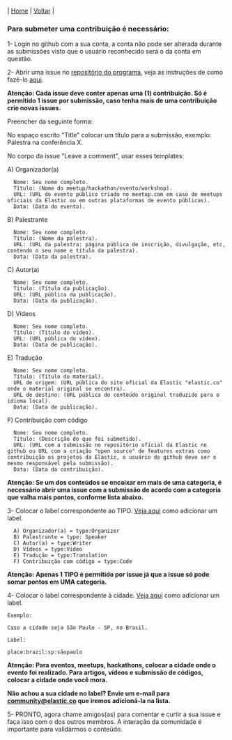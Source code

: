 | [Home](https://elastic.github.io/Elastic-Recognition-Program/) | [Voltar](https://elastic.github.io/Elastic-Recognition-Program/brazil) |

### Para submeter uma contribuição é necessário: ###

1- Login no github com a sua conta, a conta não pode ser alterada durante as submissões visto que o usuário reconhecido será o da conta em questão.

2- Abrir uma issue no [repositório do programa](https://github.com/elastic/Elastic-Fantastic-Recognition-Program/issues), veja as instruções de como fazê-lo [aqui](https://help.github.com/en/articles/creating-an-issue).

**Atenção: Cada issue deve conter apenas uma (1) contribuição. Só é permitido 1 issue por submissão, caso tenha mais de uma contribuição crie novas issues.**

Preencher da seguinte forma: 

No espaço escrito "Title" colocar um título para a submissão, exemplo: Palestra na conferência X.

No corpo da issue "Leave a comment", usar esses templates:

A) Organizador(a)

      Nome: Seu nome completo.
      Título: (Nome do meetup/hackathon/evento/workshop).
      URL: (URL do evento público criado no meetup.com em caso de meetups oficiais da Elastic ou em outras plataformas de evento públicas).
      Data: (Data do evento).

B) Palestrante

      Nome: Seu nome completo.
      Título: (Nome da palestra).
      URL: (URL da palestra: página pública de inscrição, divulgação, etc, contendo o seu nome e título da palestra).
      Data: (Data da palestra).

C) Autor(a)
      
      Nome: Seu nome completo.
      Título: (Título da publicação).
      URL: (URL pública da publicação).
      Data: (Data da publicação).

D) Vídeos

      Nome: Seu nome completo.
      Título: (Título do vídeo).
      URL: (URL pública do vídeo).
      Data: (Data de publicação).

E) Tradução

      Nome: Seu nome completo.
      Título: (Título do material).
      URL de origem: (URL pública do site oficial da Elastic "elastic.co" onde o material original se encontra).
      URL de destino: (URL pública do conteúdo original traduzido para o idioma local).
      Data: (Data de publicação).

F) Contribuição com código

      Nome: Seu nome completo.
      Título: (Descrição do que foi submetido).
      URL: (URL com a submissão no repositório oficial da Elastic no github ou URL com a criação "open source" de features extras como contribuição os projetos da Elastic, o usuário do github deve ser o mesmo responsável pela submissão).
      Data: (Data da contribuição).

**Atenção: Se um dos conteúdos se encaixar em mais de uma categoria, é necessário abrir uma issue com a submissão de acordo com a categoria que valha mais pontos, conforme lista abaixo.**

3- Colocar o label correspondente ao TIPO. [Veja aqui](https://help.github.com/en/articles/applying-labels-to-issues-and-pull-requests) como adicionar um label.

      A) Organizador(a) = type:Organizer
      B) Palestrante = type: Speaker
      C) Autor(a) = type:Writer
      D) Vídeos = type:Video
      E) Tradução = type:Translation
      F) Contribuição com código = type:Code
      
**Atenção: Apenas 1 TIPO é permitido por issue já que a issue só pode somar pontos em UMA categoria.**
      
4- Colocar o label correspondente à cidade. [Veja aqui](https://help.github.com/en/articles/applying-labels-to-issues-and-pull-requests) como adicionar um label.

    Exemplo:
    
    Caso a cidade seja São Paulo - SP, no Brasil.
    
    Label:
    
    place:brazil:sp:sãopaulo

**Atenção: Para eventos, meetups, hackathons, colocar a cidade onde o evento foi realizado. Para artigos, vídeos e submissão de códigos, colocar a cidade onde você mora.**

**Não achou a sua cidade no label? Envie um e-mail para community@elastic.co que iremos adicioná-la na lista.**

5- PRONTO, agora chame amigos(as) para comentar e curtir a sua issue e faça isso com o dos outros membros. A interação da comunidade é importante para validarmos o conteúdo.
